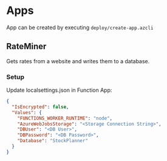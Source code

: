 # Apps

App can be created by executing `deploy/create-app.azcli`

## RateMiner

Gets rates from a website and writes them to a database.

### Setup

Update localsettings.json in Function App:

```json
{
  "IsEncrypted": false,
  "Values": {
    "FUNCTIONS_WORKER_RUNTIME": "node",
    "AzureWebJobsStorage": "<Storage Connection String>",
    "DBUser": "<DB User>",
    "DBPassword": "<DB Password>",
    "Database": "StockPlanner"
  }
}
```